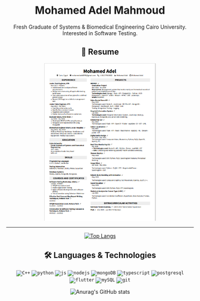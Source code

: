 <div align="center">

# Mohamed Adel Mahmoud
Fresh Graduate of Systems & Biomedical Engineering Cairo University. Interested in Software Testing.
## 📝 Resume 

<a href="https://drive.google.com/drive/folders/1d2_VxEXw2-Ikd0JoP2c33YJgOOqj2APS" type="application/pdf">
  <img src="Resume.PNG" alt="Mohamed Adel | Resume" width="300">
</a>

--------




[![Top Langs](https://github-readme-stats.vercel.app/api/top-langs/?username=mhmdadel8998&exclude_repo=Hospital-Information-System-Radiology-Department,Registeration-Page,MEDREC,Robotic-Body-Modeling-with-Animation&hide=html&layout=compact&theme=react&langs_count=10)](https://github.com/anuraghazra/github-readme-stats)

## 🛠 Languages & Technologies

<code><img height="20" alt="C++" src="https://i.imgur.com/QTP0zhp.png"></code>
<code><img height="20" alt="python" src="https://i.imgur.com/SJzjyHp.png"></code>
<code><img height="20" alt="js" src="https://i.imgur.com/R0BfmBL.png"></code>
<code><img height="20" alt="nodejs" src="https://i.imgur.com/Hi7Betu.png"></code>
<code><img height="20" alt="mongoDB" src="https://i.imgur.com/uemLvhs.png"></code>
<code><img height="20" alt="typescript" src="https://encrypted-tbn0.gstatic.com/images?q=tbn:ANd9GcTQgejJN-rCHaZV5fCYU-_CApY-VWTcC3xqqg&usqp=CAU"></code>
<code><img height="20" alt="postgresql" src="https://encrypted-tbn0.gstatic.com/images?q=tbn:ANd9GcR9x2WNatiI59YTTrTKnpgPH0yIC8CF9xWwhg&usqp=CAU"></code>
<code><img height="20" alt="flutter" src="https://encrypted-tbn0.gstatic.com/images?q=tbn:ANd9GcRglnUsnfLyIofsJrCffEJFJiT688ztJEAJ_Q&usqp=CAU"></code>
<code><img height="20" alt="mySQL" src="https://i.imgur.com/2bScz0p.png"></code>
<code><img height="20" alt="git" src="https://i.imgur.com/cSu4jhA.png"></code>




![Anurag's GitHub stats](https://github-readme-stats.vercel.app/api?username=mhmdadel8998&count_private=true&show_icons=true&theme=radical)
</div>
